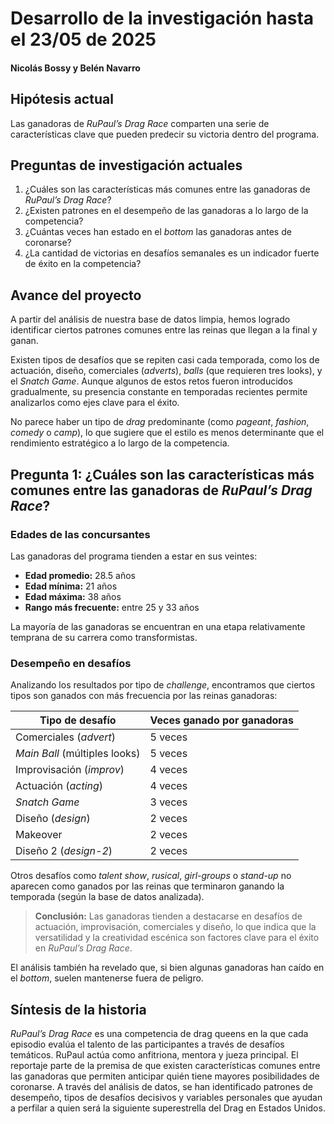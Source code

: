 # Desarrollo de la investigación hasta el 23/05 de 2025

#### Nicolás Bossy y Belén Navarro

## Hipótesis actual  
Las ganadoras de *RuPaul’s Drag Race* comparten una serie de características clave que pueden predecir su victoria dentro del programa.

## Preguntas de investigación actuales  
1. ¿Cuáles son las características más comunes entre las ganadoras de *RuPaul’s Drag Race*?  
2. ¿Existen patrones en el desempeño de las ganadoras a lo largo de la competencia?  
4. ¿Cuántas veces han estado en el *bottom* las ganadoras antes de coronarse?  
5. ¿La cantidad de victorias en desafíos semanales es un indicador fuerte de éxito en la competencia?

## Avance del proyecto  
A partir del análisis de nuestra base de datos limpia, hemos logrado identificar ciertos patrones comunes entre las reinas que llegan a la final y ganan.  

Existen tipos de desafíos que se repiten casi cada temporada, como los de actuación, diseño, comerciales (*adverts*), *balls* (que requieren tres looks), y el *Snatch Game*. Aunque algunos de estos retos fueron introducidos gradualmente, su presencia constante en temporadas recientes permite analizarlos como ejes clave para el éxito.

No parece haber un tipo de *drag* predominante (como *pageant*, *fashion*, *comedy* o *camp*), lo que sugiere que el estilo es menos determinante que el rendimiento estratégico a lo largo de la competencia.

## Pregunta 1: ¿Cuáles son las características más comunes entre las ganadoras de *RuPaul’s Drag Race*?

### Edades de las concursantes
Las ganadoras del programa tienden a estar en sus veintes:

- **Edad promedio:** 28.5 años  
- **Edad mínima:** 21 años  
- **Edad máxima:** 38 años  
- **Rango más frecuente:** entre 25 y 33 años

La mayoría de las ganadoras se encuentran en una etapa relativamente temprana de su carrera como transformistas.

### Desempeño en desafíos

Analizando los resultados por tipo de *challenge*, encontramos que ciertos tipos son ganados con más frecuencia por las reinas ganadoras:

| Tipo de desafío                   | Veces ganado por ganadoras |
|----------------------------------|-----------------------------|
| Comerciales (*advert*)           | 5 veces                    |
| *Main Ball* (múltiples looks)    | 5 veces                    |
| Improvisación (*improv*)         | 4 veces                    |
| Actuación (*acting*)             | 4 veces                    |
| *Snatch Game*                    | 3 veces                    |
| Diseño (*design*)                | 2 veces                    |
| Makeover                         | 2 veces                    |
| Diseño 2 (*design-2*)            | 2 veces                    |

Otros desafíos como *talent show*, *rusical*, *girl-groups* o *stand-up* no aparecen como ganados por las reinas que terminaron ganando la temporada (según la base de datos analizada).

> **Conclusión:** Las ganadoras tienden a destacarse en desafíos de actuación, improvisación, comerciales y diseño, lo que indica que la versatilidad y la creatividad escénica son factores clave para el éxito en *RuPaul’s Drag Race*.

El análisis también ha revelado que, si bien algunas ganadoras han caído en el *bottom*, suelen mantenerse fuera de peligro.

## Síntesis de la historia  
*RuPaul’s Drag Race* es una competencia de drag queens en la que cada episodio evalúa el talento de las participantes a través de desafíos temáticos. RuPaul actúa como anfitriona, mentora y jueza principal. El reportaje parte de la premisa de que existen características comunes entre las ganadoras que permiten anticipar quién tiene mayores posibilidades de coronarse. A través del análisis de datos, se han identificado patrones de desempeño, tipos de desafíos decisivos y variables personales que ayudan a perfilar a quien será la siguiente superestrella del Drag en Estados Unidos.
